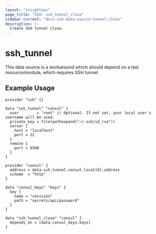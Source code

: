 ```yaml
---
layout: "insightops"
page_title: "SSH: ssh_tunnel_close"
sidebar_current: "docs-ssh-data-source-tunnel-close"
description: |-
  Create SSH tunnel close.
---
```


# ssh_tunnel

This data source is a workaround which should depend on a last resource/module, which requires SSH tunnel.

## Example Usage

```hcl
provider "ssh" {}

data "ssh_tunnel" "consul" {
  user        = "root" // Optional. If not set, your local user's username will be used.
  private_key = file(pathexpand("~/.ssh/id_rsa"))
  server {
    host = "localhost"
    port = 22
  }
  remote {
    port = 8500
  }
}

provider "consul" {
  address = data.ssh_tunnel.consul.local[0].address
  scheme  = "http"
}

data "consul_keys" "keys" {
  key {
    name = "revision"
    path = "secrets/api/password"
  }
}

data "ssh_tunnel_close" "consul" {
  depends_on = [data.consul_keys.keys]
}
```